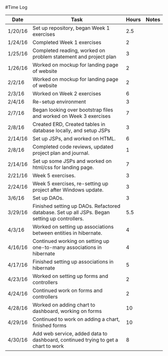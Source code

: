#Time Log

| Date  | Task   | Hours  | Notes   |
|-------|--------|--------|---------|
| 1/20/16 | Set up repository, began Week 1 exercises | 2.5 | |
| 1/24/16 | Completed Week 1 exercises | 2 | |
| 1/25/16 | Completed reading, worked on problem statement and project plan | 3 | |
| 1/26/16 | Worked on mockup for landing page of website | 2 | |
| 2/2/16 | Worked on mockup for landing page of website | 2 | |
| 2/3/16 | Worked on Week 2 exercises| 6 | |
| 2/4/16 | Re-setup environment | 3 | |
| 2/7/16 | Began looking over bootstrap files and worked on Week 3 exercises | 7 | |
| 2/8/16 | Created ERD, Created tables in database locally, and setup JSPs | 3 | |
| 2/14/16 | Set up JSPs, and worked on HTML. | 6 | |
| 2/8/16 | Completed code reviews, updated project plan and journal. | 1 | |
| 2/14/16 | Set up some JSPs and worked on html/css for landing page. | 7 | |
| 2/21/16 | Week 5 exercises. | 3 | |
| 2/24/16 | Week 5 exercises, re-setting up project after Windows update. | 3 | |
| 3/6/16 | Set up DAOs. | 3 | |
| 3/29/16 | Finished setting up DAOs. Refactored database. Set up all JSPs. Began setting up controllers. | 5.5 | |
| 4/3/16 | Worked on setting up associations between entities in hibernate. | 4| |
| 4/16/16 | Continued working on setting up one-to-many associations in hibernate | 4| |
| 4/17/16 | Finished setting up associations in hibernate | 5| |
| 4/23/16 | Worked on setting up forms and controllers  | 2| |
| 4/24/16 | Continued work on forms and controllers | 2| |
| 4/28/16 | Worked on adding chart to dashboard, working on forms | 10| |
| 4/29/16 | Continued to work on adding a chart, finished forms | 10| |
| 4/30/16 | Add web service, added data to dashboard, continued trying to get a chart to work | 8| |
